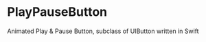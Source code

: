 PlayPauseButton
===============

Animated Play &amp; Pause Button, subclass of UIButton written in Swift
